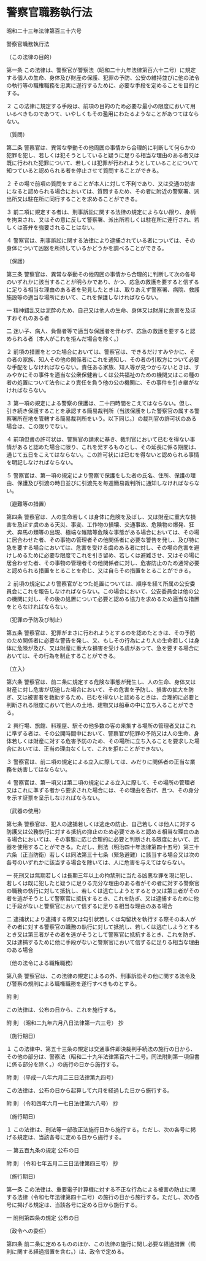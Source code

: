 # 警察官職務執行法

昭和二十三年法律第百三十六号

警察官職務執行法

（この法律の目的）

第一条 この法律は、警察官が警察法（昭和二十九年法律第百六十二号）に規定する個人の生命、身体及び財産の保護、犯罪の予防、公安の維持並びに他の法令の執行等の職権職務を忠実に遂行するために、必要な手段を定めることを目的とする。

２ この法律に規定する手段は、前項の目的のため必要な最小の限度において用いるべきものであつて、いやしくもその濫用にわたるようなことがあつてはならない。

（質問）

第二条 警察官は、異常な挙動その他周囲の事情から合理的に判断して何らかの犯罪を犯し、若しくは犯そうとしていると疑うに足りる相当な理由のある者又は既に行われた犯罪について、若しくは犯罪が行われようとしていることについて知つていると認められる者を停止させて質問することができる。

２ その場で前項の質問をすることが本人に対して不利であり、又は交通の妨害になると認められる場合においては、質問するため、その者に附近の警察署、派出所又は駐在所に同行することを求めることができる。

３ 前二項に規定する者は、刑事訴訟に関する法律の規定によらない限り、身柄を拘束され、又はその意に反して警察署、派出所若しくは駐在所に連行され、若しくは答弁を強要されることはない。

４ 警察官は、刑事訴訟に関する法律により逮捕されている者については、その身体について凶器を所持しているかどうかを調べることができる。

（保護）

第三条 警察官は、異常な挙動その他周囲の事情から合理的に判断して次の各号のいずれかに該当することが明らかであり、かつ、応急の救護を要すると信ずるに足りる相当な理由のある者を発見したときは、取りあえず警察署、病院、救護施設等の適当な場所において、これを保護しなければならない。

一 精神錯乱又は泥酔のため、自己又は他人の生命、身体又は財産に危害を及ぼすおそれのある者

二 迷い子、病人、負傷者等で適当な保護者を伴わず、応急の救護を要すると認められる者（本人がこれを拒んだ場合を除く。）

２ 前項の措置をとつた場合においては、警察官は、できるだけすみやかに、その者の家族、知人その他の関係者にこれを通知し、その者の引取方について必要な手配をしなければならない。責任ある家族、知人等が見つからないときは、すみやかにその事件を適当な公衆保健若しくは公共福祉のための機関又はこの種の者の処置について法令により責任を負う他の公の機関に、その事件を引き継がなければならない。

３ 第一項の規定による警察の保護は、二十四時間をこえてはならない。但し、引き続き保護することを承認する簡易裁判所（当該保護をした警察官の属する警察署所在地を管轄する簡易裁判所をいう。以下同じ。）の裁判官の許可状のある場合は、この限りでない。

４ 前項但書の許可状は、警察官の請求に基き、裁判官において已むを得ない事情があると認めた場合に限り、これを発するものとし、その延長に係る期間は、通じて五日をこえてはならない。この許可状には已むを得ないと認められる事情を明記しなければならない。

５ 警察官は、第一項の規定により警察で保護をした者の氏名、住所、保護の理由、保護及び引渡の時日並びに引渡先を毎週簡易裁判所に通知しなければならない。

（避難等の措置）

第四条 警察官は、人の生命若しくは身体に危険を及ぼし、又は財産に重大な損害を及ぼす虞のある天災、事変、工作物の損壊、交通事故、危険物の爆発、狂犬、奔馬の類等の出現、極端な雑踏等危険な事態がある場合においては、その場に居合わせた者、その事物の管理者その他関係者に必要な警告を発し、及び特に急を要する場合においては、危害を受ける虞のある者に対し、その場の危害を避けしめるために必要な限度でこれを引き留め、若しくは避難させ、又はその場に居合わせた者、その事物の管理者その他関係者に対し、危害防止のため通常必要と認められる措置をとることを命じ、又は自らその措置をとることができる。

２ 前項の規定により警察官がとつた処置については、順序を経て所属の公安委員会にこれを報告しなければならない。この場合において、公安委員会は他の公の機関に対し、その後の処置について必要と認める協力を求めるため適当な措置をとらなければならない。

（犯罪の予防及び制止）

第五条 警察官は、犯罪がまさに行われようとするのを認めたときは、その予防のため関係者に必要な警告を発し、又、もしその行為により人の生命若しくは身体に危険が及び、又は財産に重大な損害を受ける虞があつて、急を要する場合においては、その行為を制止することができる。

（立入）

第六条 警察官は、前二条に規定する危険な事態が発生し、人の生命、身体又は財産に対し危害が切迫した場合において、その危害を予防し、損害の拡大を防ぎ、又は被害者を救助するため、已むを得ないと認めるときは、合理的に必要と判断される限度において他人の土地、建物又は船車の中に立ち入ることができる。

２ 興行場、旅館、料理屋、駅その他多数の客の来集する場所の管理者又はこれに準ずる者は、その公開時間中において、警察官が犯罪の予防又は人の生命、身体若しくは財産に対する危害予防のため、その場所に立ち入ることを要求した場合においては、正当の理由なくして、これを拒むことができない。

３ 警察官は、前二項の規定による立入に際しては、みだりに関係者の正当な業務を妨害してはならない。

４ 警察官は、第一項又は第二項の規定による立入に際して、その場所の管理者又はこれに準ずる者から要求された場合には、その理由を告げ、且つ、その身分を示す証票を呈示しなければならない。

（武器の使用）

第七条 警察官は、犯人の逮捕若しくは逃走の防止、自己若しくは他人に対する防護又は公務執行に対する抵抗の抑止のため必要であると認める相当な理由のある場合においては、その事態に応じ合理的に必要と判断される限度において、武器を使用することができる。ただし、刑法（明治四十年法律第四十五号）第三十六条（正当防衛）若しくは同法第三十七条（緊急避難）に該当する場合又は次の各号のいずれかに該当する場合を除いては、人に危害を与えてはならない。

一 死刑又は無期若しくは長期三年以上の拘禁刑に当たる凶悪な罪を現に犯し、若しくは既に犯したと疑うに足りる充分な理由のある者がその者に対する警察官の職務の執行に対して抵抗し、若しくは逃亡しようとするとき又は第三者がその者を逃がそうとして警察官に抵抗するとき、これを防ぎ、又は逮捕するために他に手段がないと警察官において信ずるに足りる相当な理由のある場合

二 逮捕状により逮捕する際又は勾引状若しくは勾留状を執行する際その本人がその者に対する警察官の職務の執行に対して抵抗し、若しくは逃亡しようとするとき又は第三者がその者を逃がそうとして警察官に抵抗するとき、これを防ぎ、又は逮捕するために他に手段がないと警察官において信ずるに足りる相当な理由のある場合

（他の法令による職権職務）

第八条 警察官は、この法律の規定によるの外、刑事訴訟その他に関する法令及び警察の規則による職権職務を遂行すべきものとする。

附 則

この法律は、公布の日から、これを施行する。

附 則 （昭和二九年六月八日法律第一六三号） 抄

（施行期日）

１ この法律中、第五十三条の規定は交通事件即決裁判手続法の施行の日から、その他の部分は、警察法（昭和二十九年法律第百六十二号。同法附則第一項但書に係る部分を除く。）の施行の日から施行する。

附 則 （平成一八年六月二三日法律第九四号）

この法律は、公布の日から起算して六月を経過した日から施行する。

附 則 （令和四年六月一七日法律第六八号） 抄

（施行期日）

１ この法律は、刑法等一部改正法施行日から施行する。ただし、次の各号に掲げる規定は、当該各号に定める日から施行する。

一 第五百九条の規定 公布の日

附 則 （令和七年五月二三日法律第四三号） 抄

（施行期日）

第一条 この法律は、重要電子計算機に対する不正な行為による被害の防止に関する法律（令和七年法律第四十二号）の施行の日から施行する。ただし、次の各号に掲げる規定は、当該各号に定める日から施行する。

一 附則第四条の規定 公布の日

（政令への委任）

第四条 前二条に定めるもののほか、この法律の施行に関し必要な経過措置（罰則に関する経過措置を含む。）は、政令で定める。
